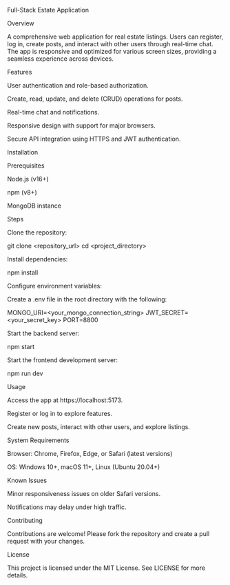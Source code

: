 
Full-Stack Estate Application

Overview

A comprehensive web application for real estate listings. Users can register, log in, create posts, and interact with other users through real-time chat. The app is responsive and optimized for various screen sizes, providing a seamless experience across devices.

Features

User authentication and role-based authorization.

Create, read, update, and delete (CRUD) operations for posts.

Real-time chat and notifications.

Responsive design with support for major browsers.

Secure API integration using HTTPS and JWT authentication.

Installation

Prerequisites

Node.js (v16+)

npm (v8+)

MongoDB instance

Steps

Clone the repository:

git clone <repository_url>
cd <project_directory>

Install dependencies:

npm install

Configure environment variables:

Create a .env file in the root directory with the following:

MONGO_URI=<your_mongo_connection_string>
JWT_SECRET=<your_secret_key>
PORT=8800

Start the backend server:

npm start

Start the frontend development server:

npm run dev

Usage

Access the app at https://localhost:5173.

Register or log in to explore features.

Create new posts, interact with other users, and explore listings.

System Requirements

Browser: Chrome, Firefox, Edge, or Safari (latest versions)

OS: Windows 10+, macOS 11+, Linux (Ubuntu 20.04+)

Known Issues

Minor responsiveness issues on older Safari versions.

Notifications may delay under high traffic.

Contributing

Contributions are welcome! Please fork the repository and create a pull request with your changes.

License

This project is licensed under the MIT License. See LICENSE for more details.


